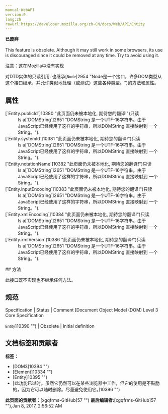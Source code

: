 ```yaml
---
manual:WebAPI
version:0
lang:zh
rawUrl:https://developer.mozilla.org/zh-CN/docs/Web/API/Entity
---
```






**已废弃**<br></br>This feature is obsolete. Although it may still work in some browsers, its use is discouraged since it could be removed at any time. Try to avoid using it.




注意：这在Mozilla中没有实现




对DTD实体的只读引用. 也继承[`Node`]2954 "Node是一个接口，许多DOM类型从这个接口继承，并允许类似地处理（或测试）这些各种类型。")的方法和属性。


## 属性<a name="属性"></a>
<dl><dt>[`Entity.publicId`]10380 "此页面仍未被本地化, 期待您的翻译!")只读</dt><dd>Is a[`DOMString`]2651 "DOMString 是一个UTF-16字符串。由于JavaScript已经使用了这样的字符串，所以DOMString 直接映射到 一个String。").</dd><dt>[`Entity.systemId`]10381 "此页面仍未被本地化, 期待您的翻译!")只读</dt><dd>Is a[`DOMString`]2651 "DOMString 是一个UTF-16字符串。由于JavaScript已经使用了这样的字符串，所以DOMString 直接映射到 一个String。").</dd><dt>[`Entity.notationName`]10382 "此页面仍未被本地化, 期待您的翻译!")只读</dt><dd>Is a[`DOMString`]2651 "DOMString 是一个UTF-16字符串。由于JavaScript已经使用了这样的字符串，所以DOMString 直接映射到 一个String。").</dd><dt>[`Entity.inputEncoding`]10383 "此页面仍未被本地化, 期待您的翻译!")只读</dt><dd>Is a[`DOMString`]2651 "DOMString 是一个UTF-16字符串。由于JavaScript已经使用了这样的字符串，所以DOMString 直接映射到 一个String。").</dd><dt>[`Entity.xmlEncoding`]10384 "此页面仍未被本地化, 期待您的翻译!")只读</dt><dd>Is a[`DOMString`]2651 "DOMString 是一个UTF-16字符串。由于JavaScript已经使用了这样的字符串，所以DOMString 直接映射到 一个String。").</dd><dt>[`Entity.xmlVersion`]10386 "此页面仍未被本地化, 期待您的翻译!")只读</dt><dd>Is a[`DOMString`]2651 "DOMString 是一个UTF-16字符串。由于JavaScript已经使用了这样的字符串，所以DOMString 直接映射到 一个String。").</dd></dl>
## 方法<a name="方法"></a>


此接口既不实现也不继承任何方法。


## 规范<a name="规范"></a>
Specification | Status | Comment 
[Document Object Model (DOM) Level 3 Core Specification<br></br><small>Entity</small>]10390 "") | Obsolete | Initial definition 




## 文档标签和贡献者
**标签：**
* [DOM3]10394 "")
* [Element]10334 "")
* [Entity]10395 "")
* [此功能已过时。虽然它仍然可以在某些浏览器中工作，但它的使用是不鼓励的，因为它可以随时删除。尽量避免使用它。]10396 "")

**此页面的贡献者：**[xgqfrms-GitHub]57 "")
**最后编辑者:**[xgqfrms-GitHub]57 ""),<time>Jan 8, 2017, 2:56:52 AM</time>


